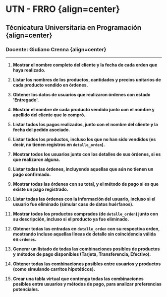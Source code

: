 # UTN - FRRO {align=center}
## Técnicatura Universitaria en Programación {align=center}
### Docente: Giuliano Crenna {align=center}

---

1. **Mostrar el nombre completo del cliente y la fecha de cada orden que haya realizado.**

2. **Listar los nombres de los productos, cantidades y precios unitarios de cada producto vendido en órdenes.**

3. **Obtener los datos de usuarios que realizaron órdenes con estado 'Entregado'.**

4. **Mostrar el nombre de cada producto vendido junto con el nombre y apellido del cliente que lo compró.**

5. **Listar todos los pagos realizados, junto con el nombre del cliente y la fecha del pedido asociado.**

6. **Listar todos los productos, incluso los que no han sido vendidos (es decir, no tienen registros en `detalle_orden`).**

7. **Mostrar todos los usuarios junto con los detalles de sus órdenes, si es que realizaron alguna.**

8. **Listar todas las órdenes, incluyendo aquellas que aún no tienen un pago confirmado.**

9. **Mostrar todas las órdenes con su total, y el método de pago si es que existe un pago registrado.**

10. **Listar todas las órdenes con la información del usuario, incluso si el usuario fue eliminado (simular caso de datos huérfanos).**

11. **Mostrar todos los productos comprados (de `detalle_orden`) junto con su descripción, incluso si el producto ya fue eliminado.**

12. **Obtener todas las entradas en `detalle_orden` con su respectiva orden, mostrando incluso aquellas líneas de detalle sin coincidencia válida en `ordenes`.**

13. **Generar un listado de todas las combinaciones posibles de productos y métodos de pago disponibles (Tarjeta, Transferencia, Efectivo).**

14. **Obtener todas las combinaciones posibles entre usuarios y productos (como simulando carritos hipotéticos).**

15. **Crear una tabla virtual que contenga todas las combinaciones posibles entre usuarios y métodos de pago, para analizar preferencias potenciales.**
